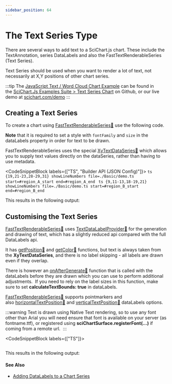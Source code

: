 ```yaml
---
sidebar_position: 64
---
```


# The Text Series Type

There are several ways to add text to a SciChart.js chart. These include the TextAnnotation, series DataLabels and also the FastTextRenderableSeries (Text Series).

Text Series should be used when you want to render a lot of text, not necessarily at X,Y positions of other chart series.

:::tip
The [JavaScript Text / Word Cloud Chart Example](https://scichart.com/demo/javascript-text-chart) can be found in the [SciChart.Js Examples Suite > Text Series Chart](https://github.com/ABTSoftware/SciChart.JS.Examples/tree/master/Examples/src/components/Examples/Charts2D/BasicChartTypes/TextSeriesChart) on Github, or our live demo at [scichart.com/demo](https://scichart.com/demo/javascript-line-chart)
:::

<ChartFromSciChartDemo 
    src="https://www.scichart.com/demo/iframe/text-chart" 
    title="Text Series Chart"
/>

Creating a Text Series
----------------------

To create a chart using [FastTextRenderableSeries:blue_book:](https://www.scichart.com/documentation/js/current/typedoc/classes/fasttextrenderableseries.html) use the following code. 

**Note** that it is required to set a style with `fontFamily` and `size` in the dataLabels property in order for text to be drawn. 

FastTextRenderableSeries uses the special [XyTextDataSeries:blue_book:](https://www.scichart.com/documentation/js/current/typedoc/classes/xytextdataseries.html) which allows you to supply text values directly on the dataSeries, rather than having to use metadata. 

<CodeSnippetBlock labels={["TS", "Builder API (JSON Config)"]}>
    ```ts {19,21-23,28-29,31} showLineNumbers file=./Basic/demo.ts start=#region_A_start end=#region_A_end
    ```
    ```ts {9,11-13,18-19,21} showLineNumbers file=./Basic/demo.ts start=#region_B_start end=#region_B_end
    ```
</CodeSnippetBlock>

This results in the following output: 

<LiveDocSnippet name="./Basic/demo" />

Customising the Text Series 
----------------------------

[FastTextRenderableSeries:blue_book:](https://www.scichart.com/documentation/js/current/typedoc/classes/fasttextrenderableseries.html) uses [TextDataLabelProvider:blue_book:](https://www.scichart.com/documentation/js/current/typedoc/classes/textdatalabelprovider.html) for the generation and drawing of text, which has a slightly reduced api compared with the full DataLabels api. 

It has [getPosition:blue_book:](https://www.scichart.com/documentation/js/current/typedoc/classes/textdatalabelprovider.html#getposition) and [getColor:blue_book:](https://www.scichart.com/documentation/js/current/typedoc/classes/textdatalabelprovider.html#getcolor) functions, but text is always taken from the **XyTextDataSeries**, and there is no label skipping - all labels are drawn even if they overlap. 

There is however an [onAfterGenerate:blue_book:](https://www.scichart.com/documentation/js/current/typedoc/classes/textdatalabelprovider.html#onaftergenerate) function that is called with the dataLabels before they are drawn which you can use to perform additional adjustments.  If you need to rely on the label sizes in this function, make sure to set **calculateTextBounds: true** in dataLabels.

[FastTextRenderableSeries:blue_book:](https://www.scichart.com/documentation/js/current/typedoc/classes/fasttextrenderableseries.html) supports pointmarkers and also [horizontalTextPosition:blue_book:](https://www.scichart.com/documentation/js/current/typedoc/classes/textdatalabelprovider.html#horizontaltextposition) and [verticalTextPosition:blue_book:](https://www.scichart.com/documentation/js/current/typedoc/classes/textdatalabelprovider.html#verticaltextposition) dataLabels options.

:::warning
Text is drawn using Native Text rendering, so to use any font other than Arial you will need ensure that font is available on your server (as fontname.ttf), or registered using **sciChartSurface.registerFont(...)** if coming from a remote url. 
:::

<CodeSnippetBlock labels={["TS"]}>
```ts {2-5,18,23-24,26,31,39} showLineNumbers file=./Customisation/demo.ts start=#region_A_start end=#region_A_end
```
</CodeSnippetBlock>

This results in the following output:

<LiveDocSnippet name="./Customisation/demo" />

#### See Also

* [Adding DataLabels to a Chart Series](/2d-charts/chart-types/data-point-labels/data-labels-api-overview)